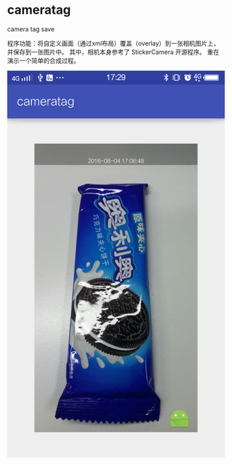 # cameratag
camera tag save


程序功能：将自定义画面（通过xml布局）覆盖（overlay）到一张相机图片上，并保存到一张图片中。
其中，相机本身参考了 StickerCamera 开源程序。
重在演示一个简单的合成过程。


![image](app/screenshots/demo1.png)